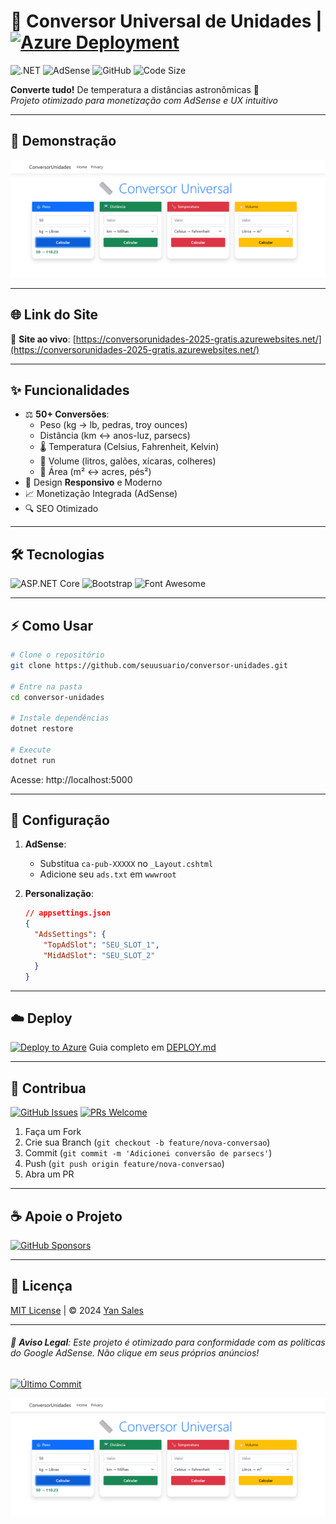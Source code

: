 # 📐 Conversor Universal de Unidades | [![Azure Deployment](https://img.shields.io/badge/Azure-Deployed-blue?logo=microsoft-azure)](https://seusite.azurewebsites.net) 

![.NET](https://img.shields.io/badge/.NET-8.0-%23512bd4?logo=.net)
![AdSense](https://img.shields.io/badge/AdSense-Enabled-%23FFCA28?logo=google-ads)
![GitHub](https://img.shields.io/github/license/YanSales/ConversorUnidades) 
![Code Size](https://img.shields.io/github/languages/code-size/YanSales/ConversorUnidades)

**Converte tudo!** De temperatura a distâncias astronômicas 🌌  
*Projeto otimizado para monetização com AdSense e UX intuitivo*

---

## 🚀 Demonstração
![Preview](/docs/preview.png)

---

## 🌐 **Link do Site**

🔗 **Site ao vivo**: [https://conversorunidades-2025-gratis.azurewebsites.net/](https://conversorunidades-2025-gratis.azurewebsites.net/)

---

## ✨ Funcionalidades
- ⚖️ **50+ Conversões**:
  - Peso (kg → lb, pedras, troy ounces)
  - Distância (km ↔ anos-luz, parsecs)
  - 🌡️ Temperatura (Celsius, Fahrenheit, Kelvin)
  - 🧴 Volume (litros, galões, xícaras, colheres)
  - 📐 Área (m² ↔ acres, pés²)
- 📱 Design **Responsivo** e Moderno
- 📈 Monetização Integrada (AdSense)
- 🔍 SEO Otimizado

---

## 🛠️ Tecnologias
![ASP.NET Core](https://img.shields.io/badge/ASP.NET_Core-8.0-%23512bd4?logo=.net)
![Bootstrap](https://img.shields.io/badge/Bootstrap-5.2-%237952B3?logo=bootstrap)
![Font Awesome](https://img.shields.io/badge/Font_Awesome-6.4-%23338FFF?logo=font-awesome)

---

## ⚡ Como Usar
```bash
# Clone o repositório
git clone https://github.com/seuusuario/conversor-unidades.git

# Entre na pasta
cd conversor-unidades

# Instale dependências
dotnet restore

# Execute
dotnet run
```
Acesse: http://localhost:5000

---

## 🔧 Configuração
1. **AdSense**:
   - Substitua `ca-pub-XXXXX` no `_Layout.cshtml`
   - Adicione seu `ads.txt` em `wwwroot`

2. **Personalização**:
   ```json
   // appsettings.json
   {
     "AdsSettings": {
       "TopAdSlot": "SEU_SLOT_1",
       "MidAdSlot": "SEU_SLOT_2"
     }
   }
   ```

---

## ☁️ Deploy
[![Deploy to Azure](https://aka.ms/deploytoazurebutton)](https://portal.azure.com/)
Guia completo em [DEPLOY.md](DEPLOY.md)

---

## 🤝 Contribua
[![GitHub Issues](https://img.shields.io/github/issues/YanSales/ConversorUnidades?logo=github)](https://github.com/YanSales/ConversorUnidades/issues)
[![PRs Welcome](https://img.shields.io/badge/PRs-welcome-brightgreen?logo=git)](https://github.com/YanSales/ConversorUnidades/pulls)

1. Faça um Fork
2. Crie sua Branch (`git checkout -b feature/nova-conversao`)
3. Commit (`git commit -m 'Adicionei conversão de parsecs'`)
4. Push (`git push origin feature/nova-conversao`)
5. Abra um PR

---

## ☕ Apoie o Projeto
[![GitHub Sponsors](https://img.shields.io/badge/Sponsor-181717?logo=github)](https://github.com/sponsors/YanSales)

---

## 📄 Licença
[MIT License](LICENSE) | © 2024 [Yan Sales](https://github.com/YanSales)

---

###### 🚨 **Aviso Legal**: Este projeto é otimizado para conformidade com as políticas do Google AdSense. Não clique em seus próprios anúncios!

[![Último Commit](https://img.shields.io/github/last-commit/YanSales/ConversorUnidades?logo=github)](https://github.com/YanSales/ConversorUnidades/commits/main)

[![Preview](https://raw.githubusercontent.com/YanSales/ConversorUnidades/main/docs/preview.png)](https://github.com/YanSales/ConversorUnidades)
